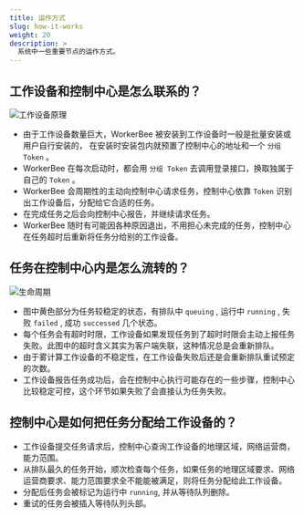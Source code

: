 ```yaml
---
title: 运作方式
slug: how-it-works
weight: 20
description: >
  系统中一些重要节点的运作方式。
---
```


## 工作设备和控制中心是怎么联系的？

![工作设备原理](/images/worker.png)

- 由于工作设备数量巨大，WorkerBee 被安装到工作设备时一般是批量安装或用户自行安装的，
  在安装时安装包内就预置了控制中心的地址和一个 `分组 Token` 。
- WorkerBee 在每次启动时，都会用 `分组 Token` 去调用登录接口，换取独属于自己的 `Token` 。
- WorkerBee 会周期性的主动向控制中心请求任务，控制中心依靠 `Token` 识别出工作设备后，分配给它合适的任务。
- 在完成任务之后会向控制中心报告，并继续请求任务。
- WorkerBee 随时有可能因各种原因退出，不用担心未完成的任务，控制中心在任务超时后重新将任务分给别的工作设备。


## 任务在控制中心内是怎么流转的？

![生命周期](/images/lifecycle.png)

- 图中黄色部分为任务较稳定的状态，有排队中 `queuing` , 运行中 `running` , 失败 `failed` , 成功 `successed` 几个状态。
- 每个任务会有超时时限，工作设备如果发现任务到了超时时限会主动上报任务失败。此图中的超时含义其实为客户端失联，这种情况总是会重新排队。
- 由于雾计算工作设备的不稳定性，在工作设备失败后还是会重新排队重试预定的次数。
- 工作设备报告任务成功后，会在控制中心执行可能存在的一些步骤，控制中心比较稳定可控，这个环节如果失败了会直接认为任务失败。

## 控制中心是如何把任务分配给工作设备的？

- 工作设备提交任务请求后，控制中心查询工作设备的地理区域，网络运营商，能力范围。
- 从排队最久的任务开始，顺次检查每个任务，如果任务的地理区域要求、网络运营商要求、能力范围要求全不能能被满足，则将任务分配给此工作设备。
- 分配后任务会被标记为运行中 `running`, 并从等待队列删除。
- 重试的任务会被插入等待队列头部。
